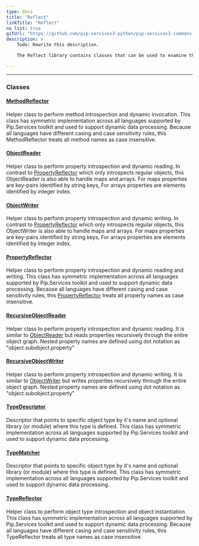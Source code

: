 ```yaml
---
type: docs
title: "Reflect"
linkTitle: "Reflect"
no_list: true
gitUrl: "https://github.com/pip-services3-python/pip-services3-commons-python"
description: >
    Todo: Rewrite this description.  

    The Reflect library contains classes that can be used to examine the properties and methods and type of a class. In addition, it can be used to dynamically set the values of a property and create objects of a specific type.

---
```

---

<div class="module-body"> 

### Classes

#### [MethodReflector](method_reflector)
Helper class to perform method introspection and dynamic invocation.
This class has symmetric implementation across all languages supported
by Pip.Services toolkit and used to support dynamic data processing.
Because all languages have different casing and case sensitivity rules,
this MethodReflector treats all method names as case insensitive.

#### [ObjectReader](object_reader)
Helper class to perform property introspection and dynamic reading.
In contrast to [PropertyReflector](property_reflector) which only introspects regular objects,
this ObjectReader is also able to handle maps and arrays.
For maps properties are key-pairs identified by string keys,
For arrays properties are elements identified by integer index.

#### [ObjectWriter](object_writer)
Helper class to perform property introspection and dynamic writing.
In contrast to [PropertyReflector](property_reflector) which only introspects regular objects,
this ObjectWriter is also able to handle maps and arrays.
For maps properties are key-pairs identified by string keys,
For arrays properties are elements identified by integer index.

#### [PropertyReflector](property_reflector)
Helper class to perform property introspection and dynamic reading and writing.
This class has symmetric implementation across all languages supported
by Pip.Services toolkit and used to support dynamic data processing.
Because all languages have different casing and case sensitivity rules,
this [PropertyReflector](property_reflector) treats all property names as case insensitive.

#### [RecursiveObjectReader](recursive_object_reader)
Helper class to perform property introspection and dynamic reading.
It is similar to [ObjectReader](object_reader) but reads properties recursively
through the entire object graph. Nested property names are defined
using dot notation as "object.subobject.property"

#### [RecursiveObjectWriter](recursive_object_writer)
Helper class to perform property introspection and dynamic writing.
It is similar to [ObjectWriter](object_writer) but writes properties recursively
through the entire object graph. Nested property names are defined
using dot notation as "object.subobject.property"

#### [TypeDescriptor](type_descriptor)
Descriptor that points to specific object type by it's name
and optional library (or module) where this type is defined.
This class has symmetric implementation across all languages supported
by Pip.Services toolkit and used to support dynamic data processing.

#### [TypeMatcher](type_matcher)
Descriptor that points to specific object type by it's name
and optional library (or module) where this type is defined.
This class has symmetric implementation across all languages supported
by Pip.Services toolkit and used to support dynamic data processing.

#### [TypeReflector](type_reflector)
Helper class to perform object type introspection and object instantiation.
This class has symmetric implementation across all languages supported
by Pip.Services toolkit and used to support dynamic data processing.
Because all languages have different casing and case sensitivity rules,
this TypeReflector treats all type names as case insensitive.

</div>
